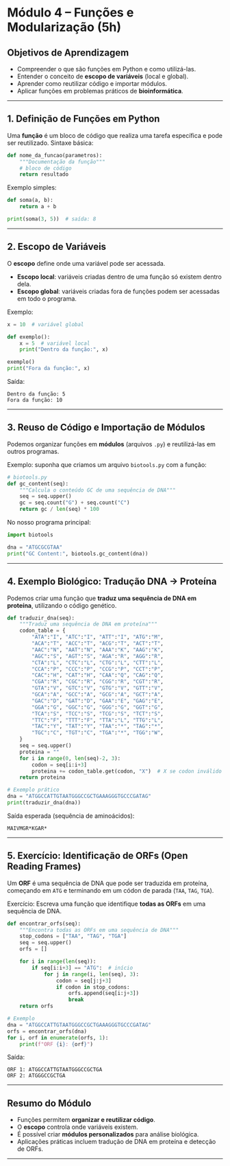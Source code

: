 
# Módulo 4 – Funções e Modularização (5h)

##  Objetivos de Aprendizagem

* Compreender o que são funções em Python e como utilizá-las.
* Entender o conceito de **escopo de variáveis** (local e global).
* Aprender como reutilizar código e importar módulos.
* Aplicar funções em problemas práticos de **bioinformática**.

---

## 1. Definição de Funções em Python

Uma **função** é um bloco de código que realiza uma tarefa específica e pode ser reutilizado.
Sintaxe básica:

```python
def nome_da_funcao(parametros):
    """Documentação da função"""
    # bloco de código
    return resultado
```

Exemplo simples:

```python
def soma(a, b):
    return a + b

print(soma(3, 5))  # saída: 8
```

---

## 2. Escopo de Variáveis

O **escopo** define onde uma variável pode ser acessada.

* **Escopo local**: variáveis criadas dentro de uma função só existem dentro dela.
* **Escopo global**: variáveis criadas fora de funções podem ser acessadas em todo o programa.

Exemplo:

```python
x = 10  # variável global

def exemplo():
    x = 5  # variável local
    print("Dentro da função:", x)

exemplo()
print("Fora da função:", x)
```

Saída:

```
Dentro da função: 5
Fora da função: 10
```

---

## 3. Reuso de Código e Importação de Módulos

Podemos organizar funções em **módulos** (arquivos `.py`) e reutilizá-las em outros programas.

Exemplo: suponha que criamos um arquivo `biotools.py` com a função:

```python
# biotools.py
def gc_content(seq):
    """Calcula o conteúdo GC de uma sequência de DNA"""
    seq = seq.upper()
    gc = seq.count("G") + seq.count("C")
    return gc / len(seq) * 100
```

No nosso programa principal:

```python
import biotools

dna = "ATGCGCGTAA"
print("GC Content:", biotools.gc_content(dna))
```

---

## 4. Exemplo Biológico: Tradução DNA → Proteína

Podemos criar uma função que **traduz uma sequência de DNA em proteína**, utilizando o código genético.

```python
def traduzir_dna(seq):
    """Traduz uma sequência de DNA em proteína"""
    codon_table = {
        "ATA":"I", "ATC":"I", "ATT":"I", "ATG":"M",
        "ACA":"T", "ACC":"T", "ACG":"T", "ACT":"T",
        "AAC":"N", "AAT":"N", "AAA":"K", "AAG":"K",
        "AGC":"S", "AGT":"S", "AGA":"R", "AGG":"R",
        "CTA":"L", "CTC":"L", "CTG":"L", "CTT":"L",
        "CCA":"P", "CCC":"P", "CCG":"P", "CCT":"P",
        "CAC":"H", "CAT":"H", "CAA":"Q", "CAG":"Q",
        "CGA":"R", "CGC":"R", "CGG":"R", "CGT":"R",
        "GTA":"V", "GTC":"V", "GTG":"V", "GTT":"V",
        "GCA":"A", "GCC":"A", "GCG":"A", "GCT":"A",
        "GAC":"D", "GAT":"D", "GAA":"E", "GAG":"E",
        "GGA":"G", "GGC":"G", "GGG":"G", "GGT":"G",
        "TCA":"S", "TCC":"S", "TCG":"S", "TCT":"S",
        "TTC":"F", "TTT":"F", "TTA":"L", "TTG":"L",
        "TAC":"Y", "TAT":"Y", "TAA":"*", "TAG":"*",
        "TGC":"C", "TGT":"C", "TGA":"*", "TGG":"W",
    }
    seq = seq.upper()
    proteina = ""
    for i in range(0, len(seq)-2, 3):
        codon = seq[i:i+3]
        proteina += codon_table.get(codon, "X")  # X se codon inválido
    return proteina

# Exemplo prático
dna = "ATGGCCATTGTAATGGGCCGCTGAAAGGGTGCCCGATAG"
print(traduzir_dna(dna))
```

Saída esperada (sequência de aminoácidos):

```
MAIVMGR*KGAR*
```

---

## 5. Exercício: Identificação de ORFs (Open Reading Frames)

Um **ORF** é uma sequência de DNA que pode ser traduzida em proteína, começando em `ATG` e terminando em um códon de parada (`TAA`, `TAG`, `TGA`).

Exercício: Escreva uma função que identifique **todas as ORFs** em uma sequência de DNA.

```python
def encontrar_orfs(seq):
    """Encontra todas as ORFs em uma sequência de DNA"""
    stop_codons = ["TAA", "TAG", "TGA"]
    seq = seq.upper()
    orfs = []

    for i in range(len(seq)):
        if seq[i:i+3] == "ATG":  # início
            for j in range(i, len(seq), 3):
                codon = seq[j:j+3]
                if codon in stop_codons:
                    orfs.append(seq[i:j+3])
                    break
    return orfs

# Exemplo
dna = "ATGGCCATTGTAATGGGCCGCTGAAAGGGTGCCCGATAG"
orfs = encontrar_orfs(dna)
for i, orf in enumerate(orfs, 1):
    print(f"ORF {i}: {orf}")
```

Saída:

```
ORF 1: ATGGCCATTGTAATGGGCCGCTGA
ORF 2: ATGGGCCGCTGA
```

---

## Resumo do Módulo

* Funções permitem **organizar e reutilizar código**.
* O **escopo** controla onde variáveis existem.
* É possível criar **módulos personalizados** para análise biológica.
* Aplicações práticas incluem tradução de DNA em proteína e detecção de ORFs.

---


